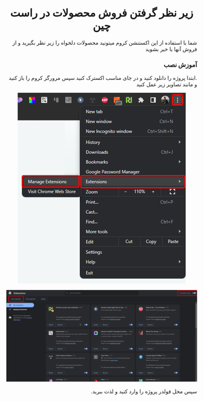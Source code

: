 <div dir="rtl">
<h1 style="width: 100%;text-align: center">زیر نظر گرفتن فروش محصولات در راست چین</h1>
<p>شما با استفاده از این اکستنشن کروم میتونید محصولات دلخواه را زیر نظر بگیرید و از فروش آنها با خبر بشوید</p>
	<h3>آموزش نصب</h3>
	<p>
.ابتدا پروژه را دانلود کنید و در جای مناسب اکسترک کنید
سپس مرورگر کروم را باز کنید و مانند تصاویر زیر عمل کنید
</p>

  <p align="center">
  <img src="1.png" />
  </p>
  <p align="center">
  <img src="2.png" />
  </p>
	<p>
  سپس محل فولدر پروژه را وارد کنید و لذت ببرید.
  </p>
</div>
